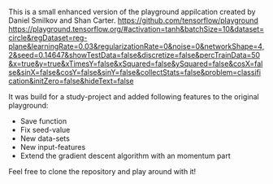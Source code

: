 This is a small enhanced version of the playground appilcation created by Daniel Smilkov and Shan Carter.
https://github.com/tensorflow/playground
https://playground.tensorflow.org/#activation=tanh&batchSize=10&dataset=circle&regDataset=reg-plane&learningRate=0.03&regularizationRate=0&noise=0&networkShape=4,2&seed=0.14647&showTestData=false&discretize=false&percTrainData=50&x=true&y=true&xTimesY=false&xSquared=false&ySquared=false&cosX=false&sinX=false&cosY=false&sinY=false&collectStats=false&problem=classification&initZero=false&hideText=false

It was build for a study-project and added following features to the original playground:

  - Save function
  - Fix seed-value
  - New data-sets
  - New input-features
  - Extend the gradient descent algorithm with an momentum part
  
Feel free to clone the repository and play around with it!
